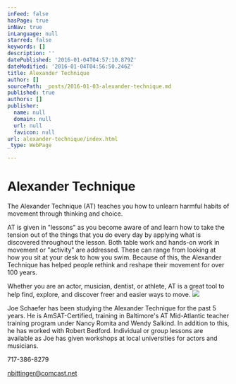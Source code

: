 ```yaml
---
inFeed: false
hasPage: true
inNav: true
inLanguage: null
starred: false
keywords: []
description: ''
datePublished: '2016-01-04T04:57:10.879Z'
dateModified: '2016-01-04T04:56:50.246Z'
title: Alexander Technique
author: []
sourcePath: _posts/2016-01-03-alexander-technique.md
published: true
authors: []
publisher:
  name: null
  domain: null
  url: null
  favicon: null
url: alexander-technique/index.html
_type: WebPage

---
```

# Alexander Technique

The Alexander Technique (AT) teaches you how to unlearn harmful habits of movement through thinking and choice.

AT is given in "lessons" as you become aware of and learn how to take the tension out of the things that you do every day by applying what is discovered throughout the lesson. Both table work and hands-on work in movement or "activity" are addressed. These can range from looking at how you sit at your desk to how you swim. Because of this, the Alexander Technique has helped people rethink and reshape their movement for over 100 years.

Whether you are an actor, musician, dentist, or athlete, AT is a great tool to help find, explore, and discover freer and easier ways to move.
![](https://the-grid-user-content.s3-us-west-2.amazonaws.com/270c2692-7cf6-4dce-8942-00caf9dabfdc.jpg)

Joe Schaefer has been studying the Alexander Technique for the past 5 years. He is AmSAT-Certified, training in Baltimore's AT Mid-Atlantic teacher training program under Nancy Romita and Wendy Salkind. In addition to this, he has worked with Robert Bedford. Individual or group lessons are available as Joe has given workshops at local universities for actors and musicians.

717-386-8279

nbittinger@comcast.net
